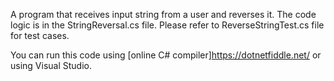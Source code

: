A program that receives input string from a user and reverses it.
The code logic is in the StringReversal.cs file.
Please refer to ReverseStringTest.cs file for test cases.

You can run this code using [online C# compiler]https://dotnetfiddle.net/ or using Visual Studio.
